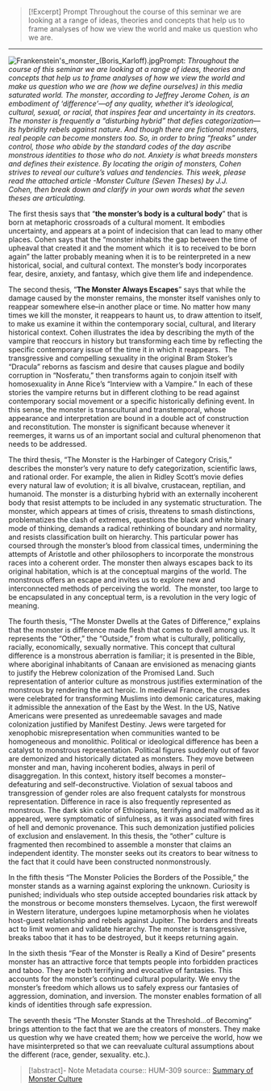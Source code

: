 
> [!Excerpt] Prompt
> Throughout the course of this seminar we are looking at a range of ideas, theories and concepts that help us to frame analyses of how we view the world and make us question who we are.

---
![Frankenstein's_monster_(Boris_Karloff).jpg](https://ykim69.files.wordpress.com/2017/02/frankensteins_monster_boris_karloff.jpg?w=768)Prompt: *Throughout the course of this seminar we are looking at a range of ideas, theories and concepts that help us to frame analyses of how we view the world and make us question who we are (how we define ourselves) in this media saturated world. The monster, according to Jeffrey Jerome Cohen, is an embodiment of ‘difference’—of any quality, whether it’s ideological, cultural, sexual, or racial, that inspires fear and uncertainty in its creators. The monster is frequently a “disturbing hybrid” that defies categorization––its hybridity rebels against nature. And though there are fictional monsters, real people can become monsters too. So, in order to bring “freaks” under control, those who abide by the standard codes of the day ascribe monstrous identities to those who do not. Anxiety is what breeds monsters and defines their existence. By locating the origin of monsters, Cohen strives to reveal our culture’s values and tendencies. This week, please read the attached article -Monster Culture (Seven Theses) by J.J. Cohen, then break down and clarify in your own words what the seven theses are articulating.* 

The first thesis says that “__the monster’s body is a cultural body__” that is born at metaphoric crossroads of a cultural moment. It embodies uncertainty, and appears at a point of indecision that can lead to many other places. Cohen says that the “monster inhabits the gap between the time of upheaval that created it and the moment which  it is to received to be born again” the latter probably meaning when it is to be reinterpreted in a new historical, social, and cultural context. The monster’s body incorporates fear, desire, anxiety, and fantasy, which give them life and independence.

The second thesis, “__The Monster Always Escapes__” says that while the damage caused by the monster remains, the monster itself vanishes only to reappear somewhere else–in another place or time. No matter how many times we kill the monster, it reappears to haunt us, to draw attention to itself, to make us examine it within the contemporary social, cultural, and literary historical context. Cohen illustrates the idea by describing the myth of the vampire that reoccurs in history but transforming each time by reflecting the specific contemporary issue of the time it in which it reappears.  The transgressive and compelling sexuality in the original Bram Stoker’s “Dracula” reborns as fascism and desire that causes plague and bodily corruption in “Nosferatu,” then transforms again to conjoin itself with homosexuality in Anne Rice’s “Interview with a Vampire.” In each of these stories the vampire returns but in different clothing to be read against contemporary social movement or a specific historically defining event. In this sense, the monster is transcultural and transtemporal, whose appearance and interpretation are bound in a double act of construction and reconstitution. The monster is significant because whenever it reemerges, it warns us of an important social and cultural phenomenon that needs to be addressed.

The third thesis, “The Monster is the Harbinger of Category Crisis,” describes the monster’s very nature to defy categorization, scientific laws, and rational order. For example, the alien in Ridley Scott’s movie defies every natural law of evolution; it is all bivalve, crustacean, reptilian, and humanoid. The monster is a disturbing hybrid with an externally incoherent body that resist attempts to be included in any systematic structuration. The monster, which appears at times of crisis, threatens to smash distinctions, problematizes the clash of extremes, questions the black and white binary mode of thinking, demands a radical rethinking of boundary and normality, and resists classification built on hierarchy. This particular power has coursed through the monster’s blood from classical times, undermining the attempts of Aristotle and other philosophers to incorporate the monstrous races into a coherent order. The monster then always escapes back to its original habitation, which is at the conceptual margins of the world. The monstrous offers an escape and invites us to explore new and interconnected methods of perceiving the world.  The monster, too large to be encapsulated in any conceptual term, is a revolution in the very logic of meaning.

The fourth thesis, “The Monster Dwells at the Gates of Difference,” explains that the monster is difference made flesh that comes to dwell among us. It represents the “Other,” the “Outside,” from what is culturally, politically, racially, economically, sexually normative. This concept that cultural difference is a monstrous aberration is familiar; it is presented in the Bible, where aboriginal inhabitants of Canaan are envisioned as menacing giants to justify the Hebrew colonization of the Promised Land. Such representation of anterior culture as monstrous justifies extermination of the monstrous by rendering the act heroic. In medieval France, the crusades were celebrated for transforming Muslims into demonic caricatures, making it admissible the annexation of the East by the West. In the US, Native Americans were presented as unredeemable savages and made colonization justified by Manifest Destiny. Jews were targeted for xenophobic misrepresentation when communities wanted to be homogeneous and monolithic. Political or ideological difference has been a catalyst to monstrous representation. Political figures suddenly out of favor are demonized and historically dictated as monsters. They move between monster and man, having incoherent bodies, always in peril of disaggregation. In this context, history itself becomes a monster–defeaturing and self-deconstructive. Violation of sexual taboos and transgression of gender roles are also frequent catalysts for monstrous representation. Difference in race is also frequently represented as monstrous. The dark skin color of Ethiopians, terrifying and malformed as it appeared, were symptomatic of sinfulness, as it was associated with fires of hell and demonic provenance. This such demonization justified policies of exclusion and enslavement. In this thesis, the “other” culture is fragmented then recombined to assemble a monster that claims an independent identity. The monster seeks out its creators to bear witness to the fact that it could have been constructed nonmonstrously.

In the fifth thesis “The Monster Policies the Borders of the Possible,” the monster stands as a warning against exploring the unknown. Curiosity is punished; individuals who step outside accepted boundaries risk attack by the monstrous or become monsters themselves. Lycaon, the first werewolf in Western literature, undergoes lupine metamorphosis when he violates host-guest relationship and rebels against Jupiter. The borders and threats act to limit women and validate hierarchy. The monster is transgressive, breaks taboo that it has to be destroyed, but it keeps returning again.

In the sixth thesis “Fear of the Monster is Really a Kind of Desire” presents monster has an attractive force that tempts people into forbidden practices and taboo. They are both terrifying and evocative of fantasies. This accounts for the monster’s continued cultural popularity. We envy the monster’s freedom which allows us to safely express our fantasies of aggression, domination, and inversion. The monster enables formation of all kinds of identities through safe expression.

The seventh thesis “The Monster Stands at the Threshold…of Becoming” brings attention to the fact that we are the creators of monsters. They make us question why we have created them; how we perceive the world, how we have misinterpreted so that we can reevaluate cultural assumptions about the different (race, gender, sexuality. etc.).

> [!abstract]- Note Metadata
> course:: HUM-309
> source:: [Summary of Monster Culture](https://ykim69.wordpress.com/2017/02/13/assignment-4-summary-of-monster-culture-seven-theses-by-jeffrey-jerome-cohen/)